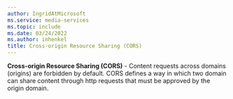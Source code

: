 ```yaml
---
author: IngridAtMicrosoft
ms.service: media-services
ms.topic: include
ms.date: 03/24/2022
ms.author: inhenkel
title: Cross-origin Resource Sharing (CORS)
---
```


**Cross-origin Resource Sharing (CORS)** - Content requests across domains (origins) are forbidden by default. CORS defines a way in which two domain can share content through http requests that must be approved by the origin domain.
